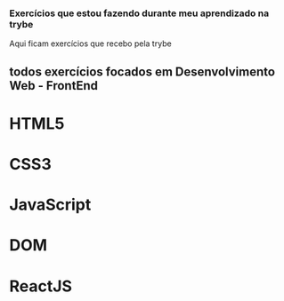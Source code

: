 ### Exercícios que estou fazendo durante meu aprendizado na trybe

Aqui ficam exercícios que recebo pela trybe

## todos exercícios focados em Desenvolvimento Web - FrontEnd
# HTML5
# CSS3
# JavaScript
# DOM
# ReactJS